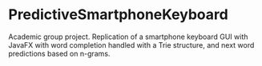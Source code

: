 # PredictiveSmartphoneKeyboard
Academic group project. Replication of a smartphone keyboard GUI with JavaFX with word completion handled with a Trie structure, and next word predictions based on n-grams.
